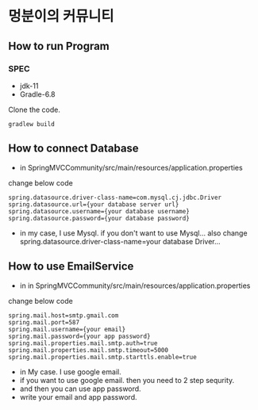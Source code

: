 # 멍분이의 커뮤니티


## How to run Program

### SPEC
* jdk-11
* Gradle-6.8


Clone the code. 
```
gradlew build
```

## How to connect Database
* in SpringMVCCommunity/src/main/resources/application.properties

change below code
```
spring.datasource.driver-class-name=com.mysql.cj.jdbc.Driver 
spring.datasource.url={your database server url}
spring.datasource.username={your database username}
spring.datasource.password={your database password}
```

* in my case, I use Mysql. if you don't want to use Mysql... also change spring.datasource.driver-class-name=your database Driver...


## How to use EmailService
* in in SpringMVCCommunity/src/main/resources/application.properties

change below code
```
spring.mail.host=smtp.gmail.com
spring.mail.port=587
spring.mail.username={your email}
spring.mail.password={your app password}
spring.mail.properties.mail.smtp.auth=true
spring.mail.properties.mail.smtp.timeout=5000
spring.mail.properties.mail.smtp.starttls.enable=true
```

* in My case. I use google email. 
* if you want to use google email. then you need to 2 step sequrity.
* and then you can use app password.
* write your email and app password.
